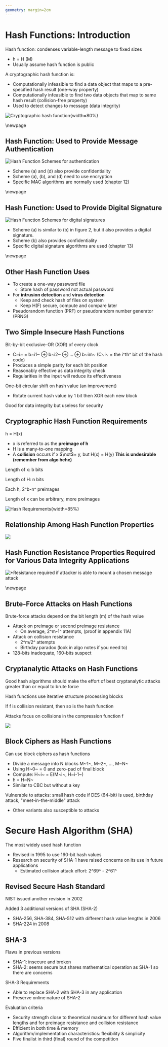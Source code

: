 ```yaml
---
geometry: margin=2cm
---
```


# Hash Functions: Introduction

Hash function: condenses variable-length message to fixed sizes

- h = H (M) 
- Usually assume hash function is public 

A cryptographic hash function is:

- Computationally infeasible to find a data object that maps to a pre-specified hash result (one-way property)
- Computationally infeasible to find two data objects that map to same hash result (collision-free property)
- Used to detect changes to message (data integrity)

![Cryptographic hash function](images/hashfunction.png){width=80%}

\newpage

## Hash Function: Used to Provide Message Authentication

![Hash Function Schemes for authentication](images/hashauthentication.png)

- Scheme (a) and (d) also provide confidentiality 
- Scheme (a), (b), and (d) need to use encryption
- Specific MAC algorithms are normally used (chapter 12)

[comment]: # (go into textbook and find explanation for all four of these diagrams) 

\newpage

## Hash Function: Used to Provide Digital Signature 

![Hash Function Schemes for digital signatures](images/hashsignature.png)

- Scheme (a) is similar to (b) in figure 2, but it also provides a digital signature. 
- Scheme (b) also provides confidentiality
- Specific digital signature algorithms are used (chapter 13)

[comment]: # (go into textbook and find explanation for all four of these diagrams) 

\newpage

## Other Hash Function Uses

- To create a one-way password file
    - Store hash of password not actual password
- For **intrusion detection** and **virus detection**
    - Keep and check hash of files on system
    - Keep H(F) secure, compute and compare later
- Pseudorandom function (PRF) or pseudorandom number generator (PRNG) 

## Two Simple Insecure Hash Functions

Bit-by-bit exclusive-OR (XOR) of every clock

- C~i~ = b~i1~ $\oplus$ b~i2~ $\oplus$ ... $\oplus$ b~im~ (C~i~ = the i^th^ bit of the hash code)
- Produces a simple parity for each bit position
- Reasonably effective as data integrity check
- Regularities in the input will reduce its effectiveness

One-bit circular shift on hash value (an improvement) 

- Rotate current hash value by 1 bit then XOR each new block

Good for data integrity but useless for security 

[comment]: # (see what he says about this and possibly expand)

## Cryptographic Hash Function Requirements

h = H(x)

- x is referred to as the **preimage of h**
- H is a many-to-one mapping
- A **collision** occurs if x $\not$= y, but H(x) = H(y) **This is undesirable (remember from algo hehe)**

Length of x: b bits

Length of H: n bits 

Each h, 2^b-n^ preimages

Length of x can be arbitrary, more preimages

![Hash Requirements](images/hashrequirements.png){width=85%}

## Relationship Among Hash Function Properties

![](images/hashrelationship.png)

## Hash Function Resistance Properties Required for Various Data Integrity Applications

![\*Resistance required if attacker is able to mount a chosen message attack](images/hashresistance.png)

\newpage

## Brute-Force Attacks on Hash Functions

Brute-force attacks depend on the bit length (m) of the hash value
    
- Attack on preimage or second preimage resistance
    - On average, 2^m-1^ attempts, (proof in appendix 11A) 
- Attack on collision resistance
    - 2^m/2^ attempts
    - Birthday paradox (look in algo notes if you need to)
- 128-bits inadequate, 160-bits suspect

## Cryptanalytic Attacks on Hash Functions

Good hash algorithms should make the effort of best cryptanalytic attacks greater than or equal to brute force

Hash functions use iterative structure processing blocks 

If f is collision resistant, then so is the hash function

Attacks focus on collisions in the compression function f

![](images/hashcryptattack.png)

## Block Ciphers as Hash Functions

Can use block ciphers as hash functions

- Divide a message into N blocks M~1~, M~2~, ..., M~N~
- Using H~0~ = 0 and zero-pad of final block
- Compute: H~i~ = E(M~i~, H~i-1~)
- h = H~N~
- Similar to CBC but without a key

Vulnerable to attacks: small hash code if DES (64-bit) is used, birthday attack, "meet-in-the-middle" attack

- Other variants also susceptible to attacks

# Secure Hash Algorithm (SHA)

The most widely used hash function

- Revised in 1995 to use 160-bit hash values
- Research on security of SHA-1 have raised concerns on its use in future applications
    - Estimated collision attack effort: 2^69^ - 2^61^

## Revised Secure Hash Standard

NIST issued another revision in 2002

Added 3 additional versions of SHA (SHA-2)
    
- SHA-256, SHA-384, SHA-512 with different hash value lengths in 2006
- SHA-224 in 2008

## SHA-3

Flaws in previous versions

- SHA-1: insecure and broken
- SHA-2: seems secure but shares mathematical operation as SHA-1 so there are concerns

SHA-3 Requirements

- Able to replace SHA-2 with SHA-3 in any application
- Preserve online nature of SHA-2

Evaluation criteria

- Security strength close to theoretical maximum for different hash value lengths and for preimage resistance and collision resistance
- Efficient in both time & memory
- Algorithm/implementation characteristics: flexibility & simplicity
- Five finalist in third (final) round of the competition



 
 

